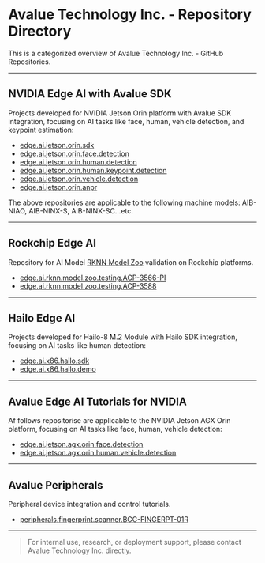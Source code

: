 # Avalue Technology Inc. - Repository Directory

This is a categorized overview of Avalue Technology Inc. - GitHub Repositories.

---

## NVIDIA Edge AI with Avalue SDK

Projects developed for NVIDIA Jetson Orin platform with Avalue SDK integration, focusing on AI tasks like face, human, vehicle detection, and keypoint estimation:

- [edge.ai.jetson.orin.sdk](https://github.com/Avalue-Technology/edge.ai.jetson.orin.sdk)  
- [edge.ai.jetson.orin.face.detection](https://github.com/Avalue-Technology/edge.ai.jetson.orin.face.detection)  
- [edge.ai.jetson.orin.human.detection](https://github.com/Avalue-Technology/edge.ai.jetson.orin.human.detection)  
- [edge.ai.jetson.orin.human.keypoint.detection](https://github.com/Avalue-Technology/edge.ai.jetson.orin.human.keypoint.detection)  
- [edge.ai.jetson.orin.vehicle.detection](https://github.com/Avalue-Technology/edge.ai.jetson.orin.vehicle.detection)  
- [edge.ai.jetson.orin.anpr](https://github.com/Avalue-Technology/edge.ai.jetson.orin.anpr)  

The above repositories are applicable to the following machine models: AIB-NIAO, AIB-NINX-S, AIB-NINX-SC...etc.

---

## Rockchip Edge AI

Repository for AI Model [RKNN Model Zoo](https://github.com/airockchip/rknn_model_zoo) validation on Rockchip platforms.

- [edge.ai.rknn.model.zoo.testing.ACP-3566-PI](https://github.com/Avalue-Technology/edge.ai.rknn.model.zoo.testing.ACP-3566-PI)
- [edge.ai.rknn.model.zoo.testing.ACP-3588](https://github.com/Avalue-Technology/edge.ai.rknn.model.zoo.testing.ACP-3588)

---

## Hailo Edge AI

Projects developed for Hailo-8 M.2 Module with Hailo SDK integration, focusing on AI tasks like human detection:

- [edge.ai.x86.hailo.sdk](https://github.com/Avalue-Technology/edge.ai.x86.hailo.sdk)
- [edge.ai.x86.hailo.demo](https://github.com/Avalue-Technology/edge.ai.x86.hailo.demo?tab=readme-ov-file)

---

## Avalue Edge AI Tutorials for NVIDIA

Af follows repositorise are applicable to the NVIDIA Jetson AGX Orin platform, focusing on AI tasks like face, human, vehicle detection:

- [edge.ai.jetson.agx.orin.face.detection](https://github.com/Avalue-Technology/edge.ai.jetson.agx.orin.face.detection)  
- [edge.ai.jetson.agx.orin.human.vehicle.detection](https://github.com/Avalue-Technology/edge.ai.jetson.agx.orin.human.vehicle.detection)  

---

## Avalue Peripherals

Peripheral device integration and control tutorials.

- [peripherals.fingerprint.scanner.BCC-FINGERPT-01R](https://github.com/Avalue-Technology/peripherals.fingerprint.scanner.BCC-FINGERPT-01R)  

---

> For internal use, research, or deployment support, please contact Avalue Technology Inc. directly.
